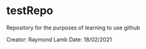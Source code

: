 # testRepo
Repository for the purposes of learning to use github

Creator: Raymond Lamb
Date: 18/02/2021
